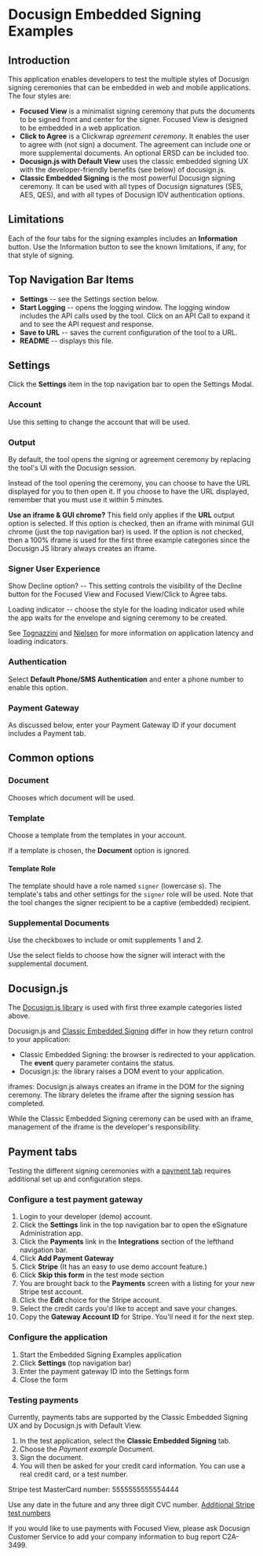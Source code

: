 # Docusign Embedded Signing Examples

## Introduction
This application enables developers to test the multiple styles of Docusign signing ceremonies that 
can be embedded in web and mobile applications. The four styles are:
* **Focused View** is a minimalist signing ceremony that puts the documents to be
signed front and center for the signer. Focused View is designed to be embedded in a web application.
* **Click to Agree** is a Clickwrap *agreement ceremony*. It enables the user to agree with (not sign) a
document. The agreement can include one or more supplemental documents. An optional ERSD can be included too.
* **Docusign.js with Default View** uses the classic embedded signing UX with the developer-friendly 
benefits (see below) of docusign.js.
* **Classic Embedded Signing** is the most powerful Docusign signing ceremony. It can be used with all 
types of Docusign signatures (SES, AES, QES), and with all types of Docusign IDV authentication options.

## Limitations
Each of the four tabs for the signing examples includes an **Information** button. Use the 
Information button to see the known limitations, if any, for that style of signing. 

## Top Navigation Bar Items
* **Settings** -- see the Settings section below.
* **Start Logging** -- opens the logging window. The logging window includes the API calls used by the tool. 
Click on an API Call to expand it and to see the API request and response.
* **Save to URL** -- saves the current configuration of the tool to a URL. 
* **README** -- displays this file.

## Settings
Click the **Settings** item in the top navigation bar to open the Settings Modal.

### Account
Use this setting to change the account that will be used.

### Output
By default, the tool opens the signing or agreement ceremony by replacing the tool's UI with the Docusign session.

Instead of the tool opening the ceremony, you can choose to have the URL displayed for you to then open it. 
If you choose to have the URL displayed, remember that you must use it within 5 minutes. 

**Use an iframe & GUI chrome?** This field only applies if the **URL** output option is selected.
If this option is checked, then an iframe with minimal GUI chrome (just the top navigation bar)
is used. If the option is not checked, then a 100% iframe is used for the first three example 
categories since the Docusign JS library always creates an iframe.

### Signer User Experience
Show Decline option? -- This setting controls the visibility of the Decline 
button for the Focused View and Focused View/Click to Agree tabs.

Loading indicator -- choose the style for the loading indicator used while the app 
waits for the envelope and signing ceremony to be created. 

See [Tognazzini](https://asktog.com/atc/principles-of-interaction-design/#latencyReduction) 
and [Nielsen](https://www.nngroup.com/articles/response-times-3-important-limits/) 
for more information on application latency and loading indicators.

### Authentication
Select **Default Phone/SMS Authentication** and enter a phone number to enable this option.

### Payment Gateway
As discussed below, enter your Payment Gateway ID if your document includes a Payment tab.

## Common options

### Document
Chooses which document will be used.

### Template
Choose a template from the templates in your account.

If a template is chosen, the **Document** option is ignored.

#### Template Role
The template should have a role named `signer` (lowercase s).
The template's tabs and other settings for the `signer` role will be used. 
Note that the tool changes the signer recipient to be a captive (embedded) recipient.

### Supplemental Documents
Use the checkboxes to include or omit supplements 1 and 2.

Use the select fields to choose how the signer will interact with the supplemental document. 

## Docusign.js
The [Docusign.js library](https://developers.docusign.com/docs/esign-rest-api/esign101/concepts/embedding/docusign-js-embedded-reference/)
is used with first three example categories listed above. 

Docusign.js and [Classic Embedded Signing](https://developers.docusign.com/docs/esign-rest-api/reference/envelopes/envelopeviews/createrecipient/) 
differ in how they return control to your application:
* Classic Embedded Signing: the browser is redirected to your application. The **event** query parameter contains the status.
* Docusign.js: the library raises a DOM event to your application.

iframes: Docusign.js always creates an iframe in the DOM for the signing ceremony. The library deletes the iframe after the signing session has completed.

While the Classic Embedded Signing ceremony can be used with an iframe, management of the iframe is the developer's responsibility.

## Payment tabs
Testing the different signing ceremonies with a 
[payment tab](https://developers.docusign.com/docs/esign-rest-api/esign101/concepts/tabs/payment/) requires additional set up and configuration steps.

### Configure a test payment gateway
1. Login to your developer (demo) account.
1. Click the **Settings** link in the top navigation bar to open the eSignature Administration app.
1. Click the **Payments** link in the **Integrations** section of the lefthand navigation bar.
1. Click **Add Payment Gateway**
1. Click **Stripe** (It has an easy to use demo account feature.)
1. Click **Skip this form** in the test mode section
1. You are brought back to the **Payments** screen with a listing
for your new Stripe test account.
1. Click the **Edit** choice for the Stripe account. 
1. Select the credit cards you'd like to accept and save your changes.
1. Copy the **Gateway Account ID** for Stripe. You'll need it for the
next step. 

### Configure the application
1. Start the Embedded Signing Examples application
1. Click **Settings** (top navigation bar)
1. Enter the payment gateway ID into the Settings form
1. Close the form

### Testing payments
Currently, payments tabs are supported by the Classic Embedded Signing UX
and by Docusign.js with Default View.

1. In the test application, select the **Classic Embedded Signing** tab. 
1. Choose the *Payment example* Document.
1. Sign the document.
1. You will then be asked for your credit card information. You can use
a real credit card, or a test number.

Stripe test MasterCard number: 5555555555554444

Use any date in the future and any three digit CVC number. 
[Additional Stripe test numbers](https://docs.stripe.com/testing?locale=en-GB) 

If you would like to use payments with Focused View, please ask Docusign Customer
Service to add your company information to bug report C2A-3499.


